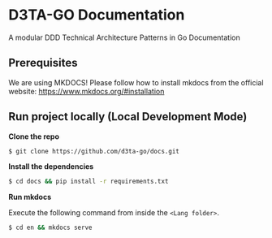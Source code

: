 # D3TA-GO Documentation

A modular DDD Technical Architecture Patterns in Go Documentation

## Prerequisites

We are using MKDOCS! Please follow how to install mkdocs from the official website: https://www.mkdocs.org/#installation

## Run project locally (Local Development Mode)

**Clone the repo**

```bash
$ git clone https://github.com/d3ta-go/docs.git
```

**Install the dependencies**

```bash
$ cd docs && pip install -r requirements.txt
```

**Run mkdocs**

Execute the following command from inside the `<Lang folder>`.

```bash
$ cd en && mkdocs serve
```
